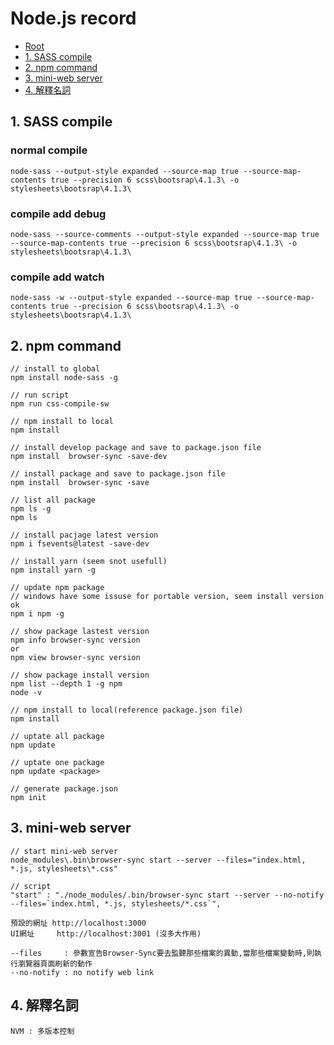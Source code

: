 ﻿# Node.js record

*   [Root](../README.md)
*   [1. SASS compile](#a1)
*   [2. npm command](#a2)
*   [3. mini-web server](#a3)
*   [4. 解釋名詞](#a4)

<h2 id="a1">1. SASS compile</h2>

### normal compile

`node-sass --output-style expanded --source-map true --source-map-contents true --precision 6 scss\bootsrap\4.1.3\ -o stylesheets\bootsrap\4.1.3\`

### compile add debug
`node-sass --source-comments --output-style expanded --source-map true --source-map-contents true --precision 6 scss\bootsrap\4.1.3\ -o stylesheets\bootsrap\4.1.3\`
### compile add watch
`node-sass -w --output-style expanded --source-map true --source-map-contents true --precision 6 scss\bootsrap\4.1.3\ -o stylesheets\bootsrap\4.1.3\`

<h2 id="a2">2. npm command</h2>

```
// install to global  
npm install node-sass -g

// run script
npm run css-compile-sw

// npm install to local
npm install

// install develop package and save to package.json file
npm install  browser-sync -save-dev

// install package and save to package.json file
npm install  browser-sync -save

// list all package
npm ls -g
npm ls

// install pacjage latest version
npm i fsevents@latest -save-dev

// install yarn (seem snot usefull)
npm install yarn -g

// update npm package
// windows have some issuse for portable version, seem install version ok
npm i npm -g

// show package lastest version
npm info browser-sync version
or
npm view browser-sync version

// show package install version
npm list --depth 1 -g npm
node -v

// npm install to local(reference package.json file)
npm install

// uptate all package
npm update

// uptate one package
npm update <package>

// generate package.json
npm init

```

<h2 id="a3">3. mini-web server</h2>

```
// start mini-web server
node_modules\.bin\browser-sync start --server --files="index.html, *.js, stylesheets\*.css"

// script 
"start" : "./node_modules/.bin/browser-sync start --server --no-notify --files=`index.html, *.js, stylesheets/*.css`",

預設的網址 http://localhost:3000
UI網址     http://localhost:3001 (沒多大作用)

--files     : 參數宣告Browser-Sync要去監聽那些檔案的異動,當那些檔案變動時,則執行瀏覽器頁面刷新的動作
--no-notify : no notify web link
```

<h2 id="a4">4. 解釋名詞</h2>

```
NVM : 多版本控制
```


	
